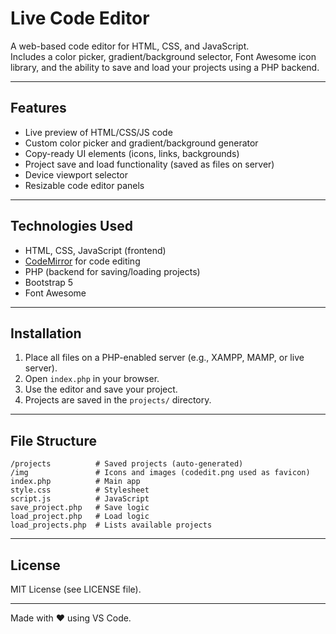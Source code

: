 # Live Code Editor

A web-based code editor for HTML, CSS, and JavaScript.  
Includes a color picker, gradient/background selector, Font Awesome icon library, and the ability to save and load your projects using a PHP backend.

---

## Features

- Live preview of HTML/CSS/JS code  
- Custom color picker and gradient/background generator  
- Copy-ready UI elements (icons, links, backgrounds)  
- Project save and load functionality (saved as files on server)  
- Device viewport selector  
- Resizable code editor panels  

---

## Technologies Used

- HTML, CSS, JavaScript (frontend)  
- [CodeMirror](https://codemirror.net/) for code editing  
- PHP (backend for saving/loading projects)  
- Bootstrap 5  
- Font Awesome  

---

## Installation

1. Place all files on a PHP-enabled server (e.g., XAMPP, MAMP, or live server).  
2. Open `index.php` in your browser.  
3. Use the editor and save your project.  
4. Projects are saved in the `projects/` directory.  

---

## File Structure

```
/projects          # Saved projects (auto-generated)
/img               # Icons and images (codedit.png used as favicon)
index.php          # Main app
style.css          # Stylesheet
script.js          # JavaScript
save_project.php   # Save logic
load_project.php   # Load logic
load_projects.php  # Lists available projects
```

---

## License

MIT License (see LICENSE file).

---

Made with ❤️ using VS Code.
